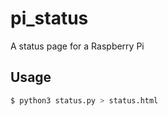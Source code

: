 # pi_status
A status page for a Raspberry Pi

## Usage

````bash
$ python3 status.py > status.html
````
